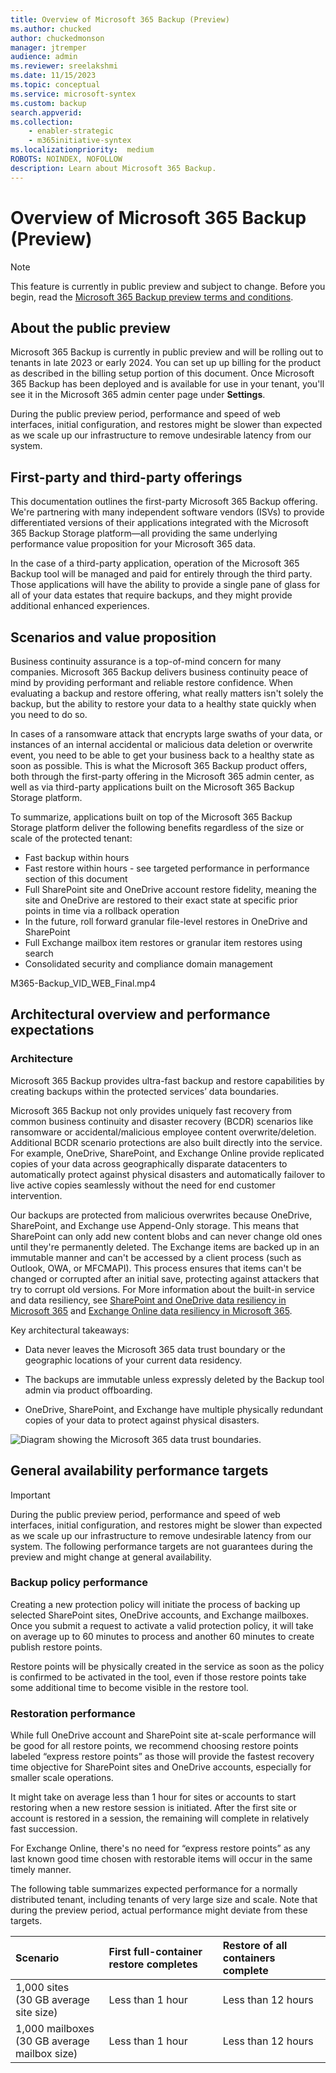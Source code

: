 ```yaml
---
title: Overview of Microsoft 365 Backup (Preview)
ms.author: chucked
author: chuckedmonson
manager: jtremper
audience: admin
ms.reviewer: sreelakshmi
ms.date: 11/15/2023
ms.topic: conceptual
ms.service: microsoft-syntex
ms.custom: backup
search.appverid:
ms.collection:
    - enabler-strategic
    - m365initiative-syntex
ms.localizationpriority:  medium
ROBOTS: NOINDEX, NOFOLLOW
description: Learn about Microsoft 365 Backup.
---
```


# Overview of Microsoft 365 Backup (Preview)

> [!NOTE]
> This feature is currently in public preview and subject to change. Before you begin, read the [Microsoft 365 Backup preview terms and conditions](backup-preview-terms.md).

## About the public preview

Microsoft 365 Backup is currently in public preview and will be rolling out to tenants in late 2023 or early 2024. You can set up up billing for the product as described in the billing setup portion of this document. Once Microsoft 365 Backup has been deployed and is available for use in your tenant, you'll see it in the Microsoft 365 admin center page under **Settings**.

During the public preview period, performance and speed of web interfaces, initial configuration, and restores might be slower than expected as we scale up our infrastructure to remove undesirable latency from our system.

## First-party and third-party offerings

This documentation outlines the first-party Microsoft 365 Backup offering. We're partnering with many independent software vendors (ISVs) to provide differentiated versions of their applications integrated with the Microsoft 365 Backup Storage platform—all providing the same underlying performance value proposition for your Microsoft 365 data.

In the case of a third-party application, operation of the Microsoft 365 Backup tool will be managed and paid for entirely through the third party. Those applications will have the ability to provide a single pane of glass for all of your data estates that require backups, and they might provide additional enhanced experiences.

## Scenarios and value proposition

Business continuity assurance is a top-of-mind concern for many companies. Microsoft 365 Backup delivers business continuity peace of mind by providing performant and reliable restore confidence. When evaluating a backup and restore offering, what really matters isn't solely the backup, but the ability to restore your data to a healthy state quickly when you need to do so.

In cases of a ransomware attack that encrypts large swaths of your data, or instances of an internal accidental or malicious data deletion or overwrite event, you need to be able to get your business back to a healthy state as soon as possible. This is what the Microsoft 365 Backup product offers, both through the first-party offering in the Microsoft 365 admin center, as well as via third-party applications built on the Microsoft 365 Backup Storage platform.

To summarize, applications built on top of the Microsoft 365 Backup Storage platform deliver the following benefits regardless of the size or scale of the protected tenant:

- Fast backup within hours
- Fast restore within hours - see targeted performance in performance section of this document
- Full SharePoint site and OneDrive account restore fidelity, meaning the site and OneDrive are restored to their exact state at specific prior points in time via a rollback operation
- In the future, roll forward granular file-level restores in OneDrive and SharePoint
- Full Exchange mailbox item restores or granular item restores using search
- Consolidated security and compliance domain  management

M365-Backup_VID_WEB_Final.mp4   <need a link that embeds properly into the learn docs> 

## Architectural overview and performance expectations

### Architecture

Microsoft 365 Backup provides ultra-fast backup and restore capabilities by creating backups within the protected services’ data boundaries.

Microsoft 365 Backup not only provides uniquely fast recovery from common business continuity and disaster recovery (BCDR) scenarios like ransomware or accidental/malicious employee content overwrite/deletion. Additional BCDR scenario protections are also built directly into the service. For example, OneDrive, SharePoint, and Exchange Online provide replicated copies of your data across geographically disparate datacenters to automatically protect against physical disasters and automatically failover to live active copies seamlessly without the need for end customer intervention.

Our backups are protected from malicious overwrites because OneDrive, SharePoint, and Exchange use Append-Only storage. This means that SharePoint can only add new content blobs and can never change old ones until they're permanently deleted. The Exchange items are backed up in an immutable manner and can't be accessed by a client process (such as Outlook, OWA, or MFCMAPI). This process ensures that items can't be changed or corrupted after an initial save, protecting against attackers that try to corrupt old versions. For More information about the built-in service and data resiliency, see [SharePoint and OneDrive data resiliency in Microsoft 365](https://learn.microsoft.com/compliance/assurance/assurance-sharepoint-onedrive-data-resiliency) and [Exchange Online data resiliency in Microsoft 365](https://learn.microsoft.com/compliance/assurance/assurance-exchange-data-resiliency).

Key architectural takeaways:

- Data never leaves the Microsoft 365 data trust boundary or the geographic locations of your current data residency.

- The backups are immutable unless expressly deleted by the Backup tool admin via product offboarding.

- OneDrive, SharePoint, and Exchange have multiple physically redundant copies of your data to protect against physical disasters.

![Diagram showing the Microsoft 365 data trust boundaries.](../media/content-understanding/backup-boundaries-diagram.png)

## General availability performance targets

> [!IMPORTANT]
> During the public preview period, performance and speed of web interfaces, initial configuration, and restores might be slower than expected as we scale up our infrastructure to remove undesirable latency from our system. The following performance targets are not guarantees during the preview and might change at general availability.

### Backup policy performance

Creating a new protection policy will initiate the process of backing up selected SharePoint sites, OneDrive accounts, and Exchange mailboxes. Once you submit a request to activate a valid protection policy, it will take on average up to 60 minutes to process and another 60 minutes to create publish restore points.

Restore points will be physically created in the service as soon as the policy is confirmed to be activated in the tool, even if those restore points take some additional time to become visible in the restore tool.

### Restoration performance

While full OneDrive account and SharePoint site at-scale performance will be good for all restore points, we recommend choosing restore points  labeled “express restore points” as those will provide the fastest recovery time objective for SharePoint sites and OneDrive accounts, especially for smaller scale operations.

It might take on average less than 1 hour for sites or accounts to start restoring when a new restore session is initiated. After the first site or account is restored in a session, the remaining will complete in relatively fast succession.

For Exchange Online, there's no need for “express restore points” as any last known good time chosen with restorable items will occur in the same timely manner.

The following table summarizes expected performance for a normally distributed tenant, including tenants of very large size and scale. Note that during the preview period, actual performance might deviate from these targets.

|Scenario |First full-container restore completes |Restore of all containers complete |
|:-------|:-------|:--------|
| 1,000 sites<br>(30 GB average site size)  |Less than 1 hour  |Less than 12 hours  |
| 1,000 mailboxes<br>(30 GB average mailbox size)| Less than 1 hour | Less than 12 hours |
